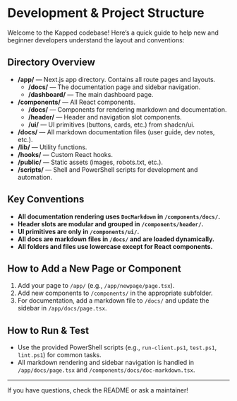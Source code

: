 # Development & Project Structure

Welcome to the Kapped codebase! Here’s a quick guide to help new and beginner developers understand the layout and conventions:

## Directory Overview

- **/app/** — Next.js app directory. Contains all route pages and layouts.
  - **/docs/** — The documentation page and sidebar navigation.
  - **/dashboard/** — The main dashboard page.
- **/components/** — All React components.
  - **/docs/** — Components for rendering markdown and documentation.
  - **/header/** — Header and navigation slot components.
  - **/ui/** — UI primitives (buttons, cards, etc.) from shadcn/ui.
- **/docs/** — All markdown documentation files (user guide, dev notes, etc.).
- **/lib/** — Utility functions.
- **/hooks/** — Custom React hooks.
- **/public/** — Static assets (images, robots.txt, etc.).
- **/scripts/** — Shell and PowerShell scripts for development and automation.

## Key Conventions

- **All documentation rendering uses `DocMarkdown` in `/components/docs/`.**
- **Header slots are modular and grouped in `/components/header/`.**
- **UI primitives are only in `/components/ui/`.**
- **All docs are markdown files in `/docs/` and are loaded dynamically.**
- **All folders and files use lowercase except for React components.**

## How to Add a New Page or Component

1. Add your page to `/app/` (e.g., `/app/newpage/page.tsx`).
2. Add new components to `/components/` in the appropriate subfolder.
3. For documentation, add a markdown file to `/docs/` and update the sidebar in `/app/docs/page.tsx`.

## How to Run & Test

- Use the provided PowerShell scripts (e.g., `run-client.ps1`, `test.ps1`, `lint.ps1`) for common tasks.
- All markdown rendering and sidebar navigation is handled in `/app/docs/page.tsx` and `/components/docs/doc-markdown.tsx`.

---

If you have questions, check the README or ask a maintainer!
